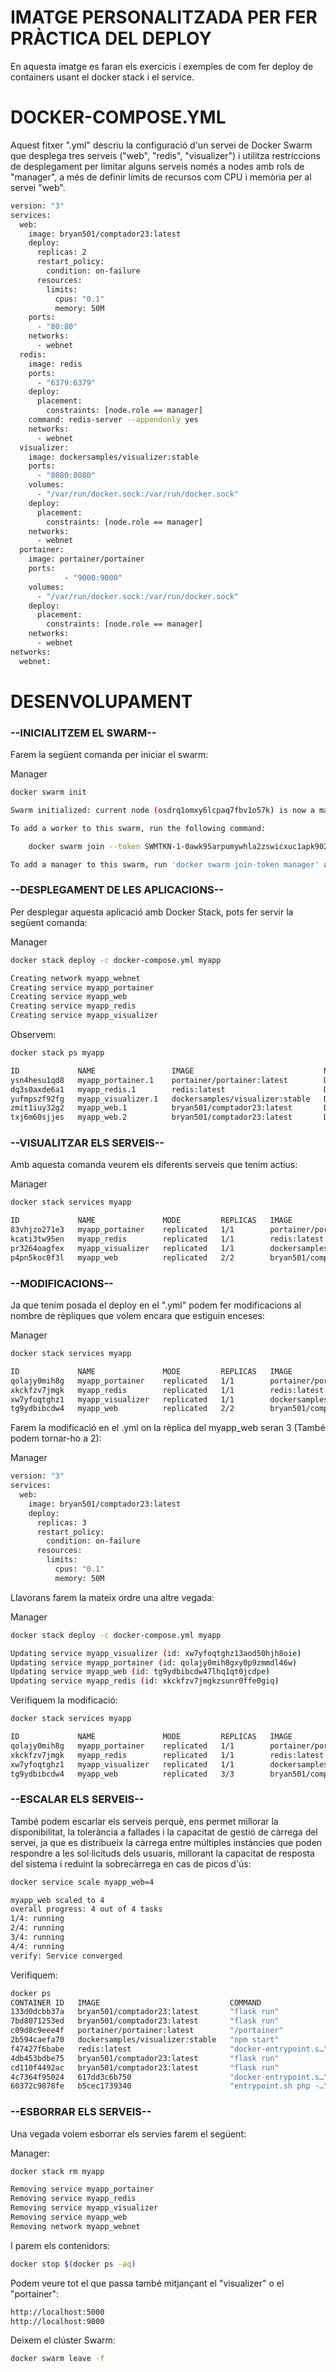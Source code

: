 # IMATGE PERSONALITZADA PER FER PRÀCTICA DEL DEPLOY

En aquesta imatge es faran els exercicis i exemples de com fer deploy de containers usant el docker stack i el service. 

# DOCKER-COMPOSE.YML

Aquest fitxer ".yml" descriu la configuració d'un servei de Docker Swarm que desplega tres serveis ("web", "redis", "visualizer") i utilitza restriccions de desplegament per limitar alguns serveis només a nodes amb rols de "manager", a més de definir límits de recursos com CPU i memòria per al servei "web".

```bash
version: "3"
services:
  web:
    image: bryan501/comptador23:latest 
    deploy:
      replicas: 2
      restart_policy:
        condition: on-failure
      resources:
        limits:
          cpus: "0.1"
          memory: 50M
    ports:
      - "80:80"
    networks:
      - webnet
  redis:
    image: redis
    ports:
      - "6379:6379"
    deploy:
      placement:
        constraints: [node.role == manager]
    command: redis-server --appendonly yes
    networks:
      - webnet
  visualizer:
    image: dockersamples/visualizer:stable
    ports:
      - "8080:8080"
    volumes:
      - "/var/run/docker.sock:/var/run/docker.sock"
    deploy:
      placement:
        constraints: [node.role == manager]
    networks:
      - webnet
  portainer:
    image: portainer/portainer
    ports:
            - "9000:9000"
    volumes:
      - "/var/run/docker.sock:/var/run/docker.sock"
    deploy:
      placement:
        constraints: [node.role == manager]
    networks:
      - webnet
networks:
  webnet:
```

# DESENVOLUPAMENT

### --INICIALITZEM EL SWARM--

Farem la següent comanda per iniciar el swarm:

Manager
```bash
docker swarm init

Swarm initialized: current node (osdrq1omxy6lcpaq7fbv1o57k) is now a manager.

To add a worker to this swarm, run the following command:

    docker swarm join --token SWMTKN-1-0awk95arpumywhla2zswicxuc1apk9024t7o8d8hbaq5l3m8hd-1c9t2i0zbvmi6fjahy76l3fww 192.168.1.123:2377

To add a manager to this swarm, run 'docker swarm join-token manager' and follow the instructions.
``` 
### --DESPLEGAMENT DE LES APLICACIONS--

Per desplegar aquesta aplicació amb Docker Stack, pots fer servir la següent comanda:

Manager
```bash
docker stack deploy -c docker-compose.yml myapp

Creating network myapp_webnet
Creating service myapp_portainer
Creating service myapp_web
Creating service myapp_redis
Creating service myapp_visualizer
```
Observem:
```bash
docker stack ps myapp

ID             NAME                 IMAGE                             NODE      DESIRED STATE   CURRENT STATE            ERROR     PORTS
ysn4hesu1qd8   myapp_portainer.1    portainer/portainer:latest        Debian    Running         Running 23 seconds ago             
dq3s0axde6a1   myapp_redis.1        redis:latest                      Debian    Running         Running 14 seconds ago             
yufmpszf92fg   myapp_visualizer.1   dockersamples/visualizer:stable   Debian    Running         Running 12 seconds ago             
zmit1iuy32g2   myapp_web.1          bryan501/comptador23:latest       Debian    Running         Running 14 seconds ago             
txj6m60sjjes   myapp_web.2          bryan501/comptador23:latest       Debian    Running         Running 14 seconds ago             
```
### --VISUALITZAR ELS SERVEIS--

Amb aquesta comanda veurem els diferents serveis que tenim actius:

Manager
```bash
docker stack services myapp 

ID             NAME               MODE         REPLICAS   IMAGE                             PORTS
83vhjzo271e3   myapp_portainer    replicated   1/1        portainer/portainer:latest        *:9000->9000/tcp
kcati3tw95en   myapp_redis        replicated   1/1        redis:latest                      *:6379->6379/tcp
pr3264oagfex   myapp_visualizer   replicated   1/1        dockersamples/visualizer:stable   *:8080->8080/tcp
p4pn5koc0f3l   myapp_web          replicated   2/2        bryan501/comptador23:latest       *:80->80/tcp
```
### --MODIFICACIONS--

Ja que tenim posada el deploy en el ".yml" podem fer modificacions al nombre de rèpliques que volem encara que estiguin enceses:

Manager
```bash
docker stack services myapp

ID             NAME               MODE         REPLICAS   IMAGE                             PORTS
qolajy0mih8g   myapp_portainer    replicated   1/1        portainer/portainer:latest        *:9000->9000/tcp
xkckfzv7jmgk   myapp_redis        replicated   1/1        redis:latest                      *:6379->6379/tcp
xw7yfoqtghz1   myapp_visualizer   replicated   1/1        dockersamples/visualizer:stable   *:8080->8080/tcp
tg9ydbibcdw4   myapp_web          replicated   2/2        bryan501/comptador23:latest       *:80->80/tcp
```
Farem la modificació en el .yml on la rèplica del myapp_web seran 3 (També podem tornar-ho a 2):

Manager
```bash
version: "3"
services:
  web:
    image: bryan501/comptador23:latest 
    deploy:
      replicas: 3
      restart_policy:
        condition: on-failure
      resources:
        limits:
          cpus: "0.1"
          memory: 50M
```
Llavorans farem la mateix ordre una altre vegada:

Manager
```bash
docker stack deploy -c docker-compose.yml myapp

Updating service myapp_visualizer (id: xw7yfoqtghz13aod50hjh8oie)
Updating service myapp_portainer (id: qolajy0mih8gxy0p9zmmdl46w)
Updating service myapp_web (id: tg9ydbibcdw47lhq1qt0jcdpe)
Updating service myapp_redis (id: xkckfzv7jmgkzsunr0ffe0giq)
```
Verifiquem la modificació:
```bash
docker stack services myapp

ID             NAME               MODE         REPLICAS   IMAGE                             PORTS
qolajy0mih8g   myapp_portainer    replicated   1/1        portainer/portainer:latest        *:9000->9000/tcp
xkckfzv7jmgk   myapp_redis        replicated   1/1        redis:latest                      *:6379->6379/tcp
xw7yfoqtghz1   myapp_visualizer   replicated   1/1        dockersamples/visualizer:stable   *:8080->8080/tcp
tg9ydbibcdw4   myapp_web          replicated   3/3        bryan501/comptador23:latest       *:80->80/tcp
```
### --ESCALAR ELS SERVEIS--

També podem escarlar els serveis perquè, ens permet millorar la disponibilitat, la tolerància a fallades i la capacitat de gestió de càrrega del servei, ja que es distribueix la càrrega entre múltiples instàncies que poden respondre a les sol·licituds dels usuaris, millorant la capacitat de resposta del sistema i reduint la sobrecàrrega en cas de picos d'ús:

```bash
docker service scale myapp_web=4

myapp_web scaled to 4
overall progress: 4 out of 4 tasks 
1/4: running   
2/4: running   
3/4: running   
4/4: running   
verify: Service converged 
```
Verifiquem:
```bash
docker ps
CONTAINER ID   IMAGE                             COMMAND                  CREATED          STATUS          PORTS                          NAMES
133d0dcbb37a   bryan501/comptador23:latest       "flask run"              31 seconds ago   Up 29 seconds   5000/tcp                       myapp_web.4.n5axarcpp5evmn8ejq3bwggz2
7bd8071253ed   bryan501/comptador23:latest       "flask run"              31 seconds ago   Up 29 seconds   5000/tcp                       myapp_web.3.v42jkntfja6988wpt5ql30gvy
c09d8c9eee4f   portainer/portainer:latest        "/portainer"             9 minutes ago    Up 9 minutes    8000/tcp, 9000/tcp, 9443/tcp   myapp_portainer.1.xtpgpdz8pkrb6v4zeswsf6ld4
2b594caefa70   dockersamples/visualizer:stable   "npm start"              9 minutes ago    Up 9 minutes    8080/tcp                       myapp_visualizer.1.umca5r3lgnz2x4ilrsny36wgg
f47427f6babe   redis:latest                      "docker-entrypoint.s…"   9 minutes ago    Up 9 minutes    6379/tcp                       myapp_redis.1.lf2nrth27ynfcrk66u9rk0m9a
4db453bdbe75   bryan501/comptador23:latest       "flask run"              9 minutes ago    Up 9 minutes    5000/tcp                       myapp_web.1.vuydap5patwt5c10wolsqvuso
cd110f4492ac   bryan501/comptador23:latest       "flask run"              9 minutes ago    Up 9 minutes    5000/tcp                       myapp_web.2.u848natj9f7hyvwa76z7jqqkc
4c7364f95024   617dd3c6b750                      "docker-entrypoint.s…"   4 weeks ago      Up 43 minutes   5432/tcp                       mi-postgres
60372c9878fe   b5cec1739340                      "entrypoint.sh php -…"   4 weeks ago      Up 43 minutes   0.0.0.0:8080->8080/tcp         mi-adminer
```
### --ESBORRAR ELS SERVEIS--

Una vegada volem esborrar els servies farem el següent:

Manager:
```bash
docker stack rm myapp

Removing service myapp_portainer
Removing service myapp_redis
Removing service myapp_visualizer
Removing service myapp_web
Removing network myapp_webnet
```
I parem els contenidors:
```bash
docker stop $(docker ps -aq)
```
Podem veure tot el que passa també mitjançant el "visualizer" o el "portainer":
```bash
http://localhost:5000
http://localhost:9000
```
Deixem el clúster Swarm:
```bash
docker swarm leave -f
```



